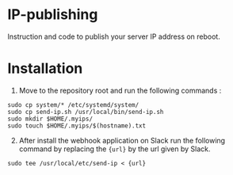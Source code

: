 # IP-publishing
Instruction and code to publish your server IP address on reboot.

# Installation
1. Move to the repository root and run the following commands :
```
sudo cp system/* /etc/systemd/system/
sudo cp send-ip.sh /usr/local/bin/send-ip.sh
sudo mkdir $HOME/.myips/
sudo touch $HOME/.myips/$(hostname).txt
```
2. After install the webhook application on Slack run the following command by replacing the `{url}` by the url given by Slack.
```
sudo tee /usr/local/etc/send-ip < {url}
```
